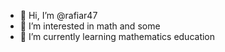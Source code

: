 - 👋 Hi, I’m @rafiar47
- 👀 I’m interested in math and some
- 🌱 I’m currently learning mathematics education

<!---
rafiar47/rafiar47 is a ✨ special ✨ repository because its `README.md` (this file) appears on your GitHub profile.
You can click the Preview link to take a look at your changes.
--->
